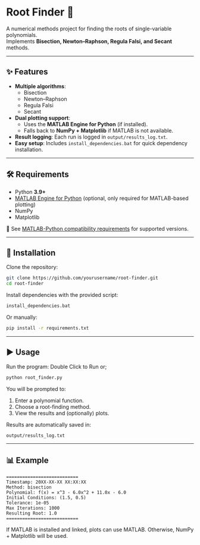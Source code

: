 # Root Finder 🔢

A numerical methods project for finding the roots of single-variable polynomials.  
Implements **Bisection, Newton–Raphson, Regula Falsi, and Secant** methods.

---

## ✨ Features
- **Multiple algorithms**:  
  - Bisection  
  - Newton–Raphson  
  - Regula Falsi  
  - Secant  
- **Dual plotting support**:  
  - Uses the **MATLAB Engine for Python** (if installed).  
  - Falls back to **NumPy + Matplotlib** if MATLAB is not available.  
- **Result logging**: Each run is logged in `output/results_log.txt`.  
- **Easy setup**: Includes `install_dependencies.bat` for quick dependency installation.  

---

## 🛠 Requirements
- Python **3.9+**  
- [MATLAB Engine for Python](https://www.mathworks.com/help/matlab/matlab_external/install-the-matlab-engine-for-python.html) (optional, only required for MATLAB-based plotting)  
- NumPy  
- Matplotlib  

🔗 See [MATLAB-Python compatibility requirements](https://www.mathworks.com/support/requirements/python-compatibility.html) for supported versions.  

---

## 🚀 Installation
Clone the repository:
```bash
git clone https://github.com/yourusername/root-finder.git
cd root-finder
```

Install dependencies with the provided script:
```bash
install_dependencies.bat
```
Or manually:
```bash
pip install -r requirements.txt
```

---

## ▶️ Usage
Run the program:
Double Click to Run or;
```bash
python root_finder.py
```

You will be prompted to:

1. Enter a polynomial function.
2. Choose a root-finding method.
3. View the results and (optionally) plots.

Results are automatically saved in:
```bash
output/results_log.txt
```

---

## 📊 Example
```text
===========================
Timestamp: 20XX-XX-XX XX:XX:XX
Method: bisection
Polynomial: f(x) = x^3 - 6.0x^2 + 11.0x - 6.0
Initial Conditions: (1.5, 0.5)
Tolerance: 1e-05
Max Iterations: 1000
Resulting Root: 1.0
===========================
```
If MATLAB is installed and linked, plots can use MATLAB. Otherwise, NumPy + Matplotlib will be used.
